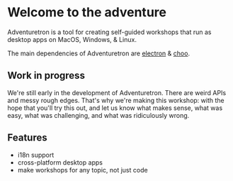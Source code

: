 # Welcome to the adventure

Adventuretron is a tool for creating self-guided workshops that run as desktop apps on MacOS, Windows, & Linux.

The main dependencies of Adventuretron are [electron](http://electron.atom.io/) & [choo](https://github.com/yoshuawuyts/choo).

## Work in progress

We're still early in the development of Adventuretron. There are weird APIs and messy rough edges. That's why we're making this workshop: with the hope that you'll try this out, and let us know what makes sense, what was easy, what was challenging, and what was ridiculously wrong.

## Features
- i18n support
- cross-platform desktop apps
- make workshops for any topic, not just code
